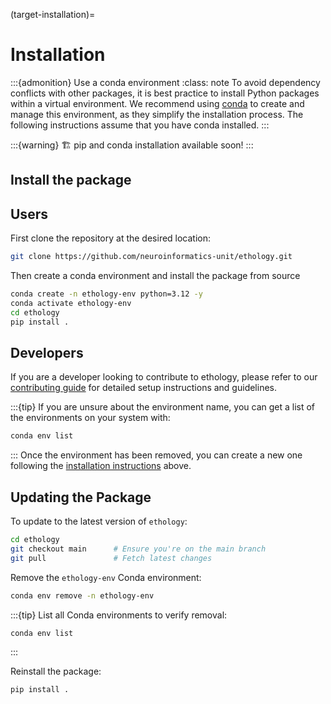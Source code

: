 (target-installation)=
# Installation

:::{admonition} Use a conda environment
:class: note
To avoid dependency conflicts with other packages, it is best practice to install Python packages within a virtual environment.
We recommend using [conda](conda:) to create and manage this environment, as they simplify the installation process.
The following instructions assume that you have conda installed.
:::

:::{warning}
🏗️ pip and conda installation available soon!
:::

## Install the package

## Users
First clone the repository at the desired location:

```bash
git clone https://github.com/neuroinformatics-unit/ethology.git
```

Then create a conda environment and install the package from source
```sh
conda create -n ethology-env python=3.12 -y
conda activate ethology-env
cd ethology
pip install .
```

## Developers
If you are a developer looking to contribute to ethology, please refer to our [contributing guide](community/contributing.rst) for detailed setup instructions and guidelines.

:::{tip}
If you are unsure about the environment name, you can get a list of the environments on your system with:
```sh
conda env list
```
:::
Once the environment has been removed, you can create a new one following the [installation instructions](#installation) above.

## Updating the Package

To update to the latest version of `ethology`:
```sh
cd ethology
git checkout main      # Ensure you're on the main branch
git pull               # Fetch latest changes
```

Remove the `ethology-env` Conda environment:
```sh
conda env remove -n ethology-env
```

:::{tip}
List all Conda environments to verify removal:
```sh
conda env list
```
:::

Reinstall the package:
```sh
pip install .
```

